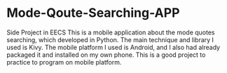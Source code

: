 # Mode-Qoute-Searching-APP
Side Project in EECS
This is a mobile application about the mode quotes searching, which developed in Python. The main technique and library I used is Kivy. The mobile platform I used is Android, and I also had already packaged it and installed on my own phone. This is a good project to practice to program on mobile platform.
